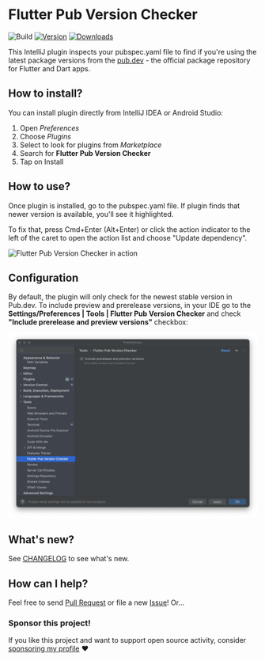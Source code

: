 # Flutter Pub Version Checker

![Build](https://github.com/pszklarska/FlutterPubVersionChecker/workflows/Build/badge.svg)
[![Version](https://img.shields.io/jetbrains/plugin/v/12400.svg)](https://plugins.jetbrains.com/plugin/12400)
[![Downloads](https://img.shields.io/jetbrains/plugin/d/12400.svg)](https://plugins.jetbrains.com/plugin/12400)

<!-- Plugin description -->
This IntelliJ plugin inspects your pubspec.yaml file to find if you're using 
the latest package versions from the [pub.dev](https://pub.dev) - the official 
package repository for Flutter and Dart apps.
<!-- Plugin description end -->

## How to install?

You can install plugin directly from IntelliJ IDEA or Android Studio:
1. Open _Preferences_
2. Choose _Plugins_
3. Select to look for plugins from _Marketplace_
4. Search for **Flutter Pub Version Checker**
5. Tap on Install

## How to use?

Once plugin is installed, go to the pubspec.yaml file. If plugin finds that 
newer version is available, you'll see it highlighted.

To fix that, press Cmd+Enter (Alt+Enter) or click the action indicator to the 
left of the caret to open the action list and choose "Update dependency".

<img src="img/quick_fix.png" alt="Flutter Pub Version Checker in action"/>

## Configuration

By default, the plugin will only check for the newest stable version in Pub.dev.
To include preview and prerelease versions, in your IDE go to the 
**Settings/Preferences | Tools | Flutter Pub Version Checker** and check 
**"Include prerelease and preview versions"** checkbox:

<img src="img/plugin_settings.png" alt="Settings"/>

## What's new?

See [CHANGELOG](CHANGELOG.md) to see what's new.

## How can I help?

Feel free to send [Pull Request](https://github.com/pszklarska/FlutterPubVersionChecker/pulls) or file a new [Issue](https://github.com/pszklarska/FlutterPubVersionChecker/issues)! Or...

### Sponsor this project!

If you like this project and want to support open source activity, consider 
[sponsoring my profile](https://github.com/sponsors/pszklarska) ❤️
